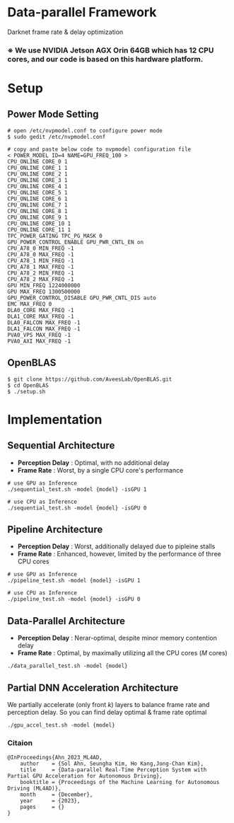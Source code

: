 # Data-parallel Framework
Darknet frame rate & delay optimization 

### ※ We use NVIDIA Jetson AGX Orin 64GB which has 12 CPU cores, and our code is based on this hardware platform. 

# Setup
## Power Mode Setting
```
# open /etc/nvpmodel.conf to configure power mode
$ sudo gedit /etc/nvpmodel.conf
```

```
# copy and paste below code to nvpmodel configuration file
< POWER_MODEL ID=4 NAME=GPU_FREQ_100 >
CPU_ONLINE CORE_0 1
CPU_ONLINE CORE_1 1
CPU_ONLINE CORE_2 1
CPU_ONLINE CORE_3 1
CPU_ONLINE CORE_4 1
CPU_ONLINE CORE_5 1
CPU_ONLINE CORE_6 1
CPU_ONLINE CORE_7 1
CPU_ONLINE CORE_8 1
CPU_ONLINE CORE_9 1
CPU_ONLINE CORE_10 1
CPU_ONLINE CORE_11 1
TPC_POWER_GATING TPC_PG_MASK 0
GPU_POWER_CONTROL_ENABLE GPU_PWR_CNTL_EN on
CPU_A78_0 MIN_FREQ -1
CPU_A78_0 MAX_FREQ -1
CPU_A78_1 MIN_FREQ -1
CPU_A78_1 MAX_FREQ -1
CPU_A78_2 MIN_FREQ -1
CPU_A78_2 MAX_FREQ -1
GPU MIN_FREQ 1224000000
GPU MAX_FREQ 1300500000
GPU_POWER_CONTROL_DISABLE GPU_PWR_CNTL_DIS auto
EMC MAX_FREQ 0
DLA0_CORE MAX_FREQ -1
DLA1_CORE MAX_FREQ -1
DLA0_FALCON MAX_FREQ -1
DLA1_FALCON MAX_FREQ -1
PVA0_VPS MAX_FREQ -1
PVA0_AXI MAX_FREQ -1
```

## OpenBLAS
```
$ git clone https://github.com/AveesLab/OpenBLAS.git
$ cd OpenBLAS
$ ./setup.sh
```

# Implementation

## Sequential Architecture

- **Perception Delay** : Optimal, with no additional delay
- **Frame Rate** : Worst, by a single CPU core's performance

```
# use GPU as Inference
./sequential_test.sh -model {model} -isGPU 1

# use CPU as Inference
./sequential_test.sh -model {model} -isGPU 0
```

## Pipeline Architecture

- **Perception Delay** : Worst, additionally delayed due to pipleine stalls
- **Frame Rate** : Enhanced, however, limited by the performance of three CPU cores

```
# use GPU as Inference
./pipeline_test.sh -model {model} -isGPU 1

# use CPU as Inference
./pipeline_test.sh -model {model} -isGPU 0
```

## Data-Parallel Architecture

- **Perception Delay** : Nerar-optimal, despite minor memory contention delay
- **Frame Rate** : Optimal, by maximally utilizing all the CPU cores (*M* cores)

```
./data_parallel_test.sh -model {model}
```

## Partial DNN Acceleration Architecture

We partially accelerate (only front *k*) layers to balance frame rate and perception delay. So you can find delay optimal & frame rate optimal

```
./gpu_accel_test.sh -model {model}
```

### Citaion
```
@InProceedings{Ahn_2023_ML4AD,
    author    = {Sol Ahn, Seungha Kim, Ho Kang,Jong-Chan Kim},
    title     = {Data-parallel Real-Time Perception System with Partial GPU Acceleration for Autonomous Driving},
    booktitle = {Proceedings of the Machine Learning for Autonomous Driving (ML4AD)},
    month     = {December},
    year      = {2023},
    pages     = {}
}
```